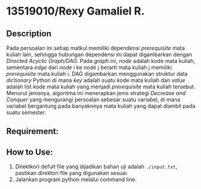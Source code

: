 # 13519010/Rexy Gamaliel R.

## Description
Pada persoalan ini setiap matkul memiliki dependensi *prerequisite* mata kuliah lain, sehingga hubungan dependensi ini dapat digambarkan dengan *Directed Acyclic Graph/DAG*.
Pada *graph* ini, *node* adalah kode mata kuliah, sementara *edge* dari *node* i ke *node* j berarti mata kuliah j memiliki *prerequisite* mata kuliah i. DAG digambarkan menggunakan struktur data *dictionary* Python di mana *key* adalah suatu kode mata kuliah dan *value* adalah list kode mata kuliah yang menjadi *prerequisite* mata kuliah tersebut.
Menurut jenisnya, algoritma ini menerapkan jenis strategi *Decrease and Conquer* yang mengurangi persoalan sebesar suatu variabel, di mana variabel bergantung pada banyaknnya mata kuliah yang dapat diambil pada suatu semester.

## Requirement:

## How to Use:
1. Direktkori defult file yang dijadikan bahan uji adalah `./input.txt`, pastikan direktori file yang digunakan sesuai.
1. Jalankan program python melalui command line.
